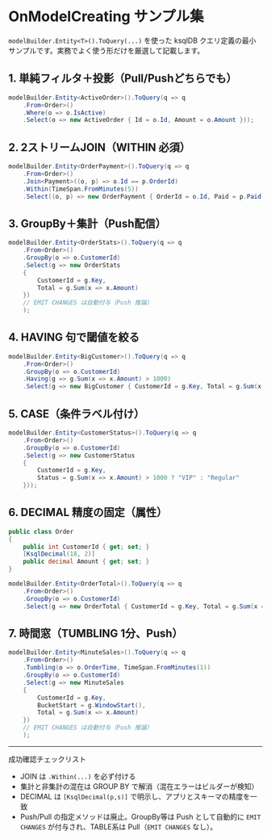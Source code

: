 # OnModelCreating サンプル集

`modelBuilder.Entity<T>().ToQuery(...)` を使った ksqlDB クエリ定義の最小サンプルです。実務でよく使う形だけを厳選して記載します。

## 1. 単純フィルタ＋投影（Pull/Pushどちらでも）
```csharp
modelBuilder.Entity<ActiveOrder>().ToQuery(q => q
    .From<Order>()
    .Where(o => o.IsActive)
    .Select(o => new ActiveOrder { Id = o.Id, Amount = o.Amount }));
```

## 2. 2ストリームJOIN（WITHIN 必須）
```csharp
modelBuilder.Entity<OrderPayment>().ToQuery(q => q
    .From<Order>()
    .Join<Payment>((o, p) => o.Id == p.OrderId)
    .Within(TimeSpan.FromMinutes(5))
    .Select((o, p) => new OrderPayment { OrderId = o.Id, Paid = p.Paid }));
```

## 3. GroupBy＋集計（Push配信）
```csharp
modelBuilder.Entity<OrderStats>().ToQuery(q => q
    .From<Order>()
    .GroupBy(o => o.CustomerId)
    .Select(g => new OrderStats
    {
        CustomerId = g.Key,
        Total = g.Sum(x => x.Amount)
    })
    // EMIT CHANGES は自動付与（Push 推論）
    );
```

## 4. HAVING 句で閾値を絞る
```csharp
modelBuilder.Entity<BigCustomer>().ToQuery(q => q
    .From<Order>()
    .GroupBy(o => o.CustomerId)
    .Having(g => g.Sum(x => x.Amount) > 1000)
    .Select(g => new BigCustomer { CustomerId = g.Key, Total = g.Sum(x => x.Amount) }));
```

## 5. CASE（条件ラベル付け）
```csharp
modelBuilder.Entity<CustomerStatus>().ToQuery(q => q
    .From<Order>()
    .GroupBy(o => o.CustomerId)
    .Select(g => new CustomerStatus
    {
        CustomerId = g.Key,
        Status = g.Sum(x => x.Amount) > 1000 ? "VIP" : "Regular"
    }));
```

## 6. DECIMAL 精度の固定（属性）
```csharp
public class Order
{
    public int CustomerId { get; set; }
    [KsqlDecimal(18, 2)]
    public decimal Amount { get; set; }
}

modelBuilder.Entity<OrderTotal>().ToQuery(q => q
    .From<Order>()
    .GroupBy(o => o.CustomerId)
    .Select(g => new OrderTotal { CustomerId = g.Key, Total = g.Sum(x => x.Amount) }));
```

## 7. 時間窓（TUMBLING 1分、Push）
```csharp
modelBuilder.Entity<MinuteSales>().ToQuery(q => q
    .From<Order>()
    .Tumbling(o => o.OrderTime, TimeSpan.FromMinutes(1))
    .GroupBy(o => o.CustomerId)
    .Select(g => new MinuteSales
    {
        CustomerId = g.Key,
        BucketStart = g.WindowStart(),
        Total = g.Sum(x => x.Amount)
    })
    // EMIT CHANGES は自動付与（Push 推論）
    );
```

---

成功確認チェックリスト

- JOIN は `.Within(...)` を必ず付ける
- 集計と非集計の混在は GROUP BY で解消（混在エラーはビルダーが検知）
- DECIMAL は `[KsqlDecimal(p,s)]` で明示し、アプリとスキーマの精度を一致
- Push/Pull の指定メソッドは廃止。GroupBy等は Push として自動的に `EMIT CHANGES` が付与され、TABLE系は Pull（`EMIT CHANGES` なし）。
